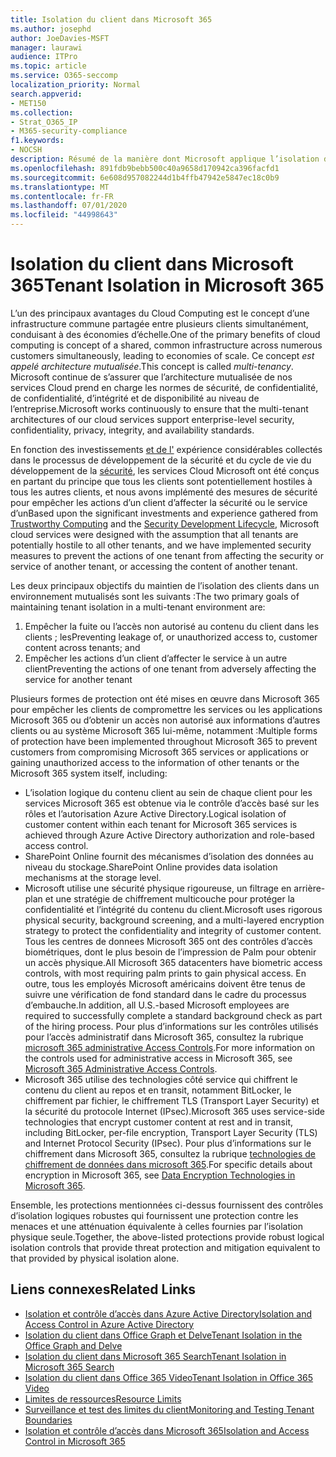 ```yaml
---
title: Isolation du client dans Microsoft 365
ms.author: josephd
author: JoeDavies-MSFT
manager: laurawi
audience: ITPro
ms.topic: article
ms.service: O365-seccomp
localization_priority: Normal
search.appverid:
- MET150
ms.collection:
- Strat_O365_IP
- M365-security-compliance
f1.keywords:
- NOCSH
description: Résumé de la manière dont Microsoft applique l’isolation du client pour Microsoft 365.
ms.openlocfilehash: 891fdb9bebb500c40a9658d170942ca396facfd1
ms.sourcegitcommit: 6e608d957082244d1b4ffb47942e5847ec18c0b9
ms.translationtype: MT
ms.contentlocale: fr-FR
ms.lasthandoff: 07/01/2020
ms.locfileid: "44998643"
---
```

# <a name="tenant-isolation-in-microsoft-365"></a><span data-ttu-id="88eb9-103">Isolation du client dans Microsoft 365</span><span class="sxs-lookup"><span data-stu-id="88eb9-103">Tenant Isolation in Microsoft 365</span></span>

<span data-ttu-id="88eb9-104">L’un des principaux avantages du Cloud Computing est le concept d’une infrastructure commune partagée entre plusieurs clients simultanément, conduisant à des économies d’échelle.</span><span class="sxs-lookup"><span data-stu-id="88eb9-104">One of the primary benefits of cloud computing is concept of a shared, common infrastructure across numerous customers simultaneously, leading to economies of scale.</span></span> <span data-ttu-id="88eb9-105">Ce concept *est appelé architecture mutualisée*.</span><span class="sxs-lookup"><span data-stu-id="88eb9-105">This concept is called *multi-tenancy*.</span></span> <span data-ttu-id="88eb9-106">Microsoft continue de s’assurer que l’architecture mutualisée de nos services Cloud prend en charge les normes de sécurité, de confidentialité, de confidentialité, d’intégrité et de disponibilité au niveau de l’entreprise.</span><span class="sxs-lookup"><span data-stu-id="88eb9-106">Microsoft works continuously to ensure that the multi-tenant architectures of our cloud services support enterprise-level security, confidentiality, privacy, integrity, and availability standards.</span></span>

<span data-ttu-id="88eb9-107">En fonction des investissements [et de l'](https://www.microsoft.com/trust-center) expérience considérables collectés dans le processus de développement de la sécurité et du cycle de vie du développement de la [sécurité](https://www.microsoft.com/securityengineering/sdl/), les services Cloud Microsoft ont été conçus en partant du principe que tous les clients sont potentiellement hostiles à tous les autres clients, et nous avons implémenté des mesures de sécurité pour empêcher les actions d’un client d’affecter la sécurité ou le service d’un</span><span class="sxs-lookup"><span data-stu-id="88eb9-107">Based upon the significant investments and experience gathered from [Trustworthy Computing](https://www.microsoft.com/trust-center) and the [Security Development Lifecycle](https://www.microsoft.com/securityengineering/sdl/), Microsoft cloud services were designed with the assumption that all tenants are potentially hostile to all other tenants, and we have implemented security measures to prevent the actions of one tenant from affecting the security or service of another tenant, or accessing the content of another tenant.</span></span>

<span data-ttu-id="88eb9-108">Les deux principaux objectifs du maintien de l’isolation des clients dans un environnement mutualisés sont les suivants :</span><span class="sxs-lookup"><span data-stu-id="88eb9-108">The two primary goals of maintaining tenant isolation in a multi-tenant environment are:</span></span>

1.  <span data-ttu-id="88eb9-109">Empêcher la fuite ou l’accès non autorisé au contenu du client dans les clients ; les</span><span class="sxs-lookup"><span data-stu-id="88eb9-109">Preventing leakage of, or unauthorized access to, customer content across tenants; and</span></span>
2.  <span data-ttu-id="88eb9-110">Empêcher les actions d’un client d’affecter le service à un autre client</span><span class="sxs-lookup"><span data-stu-id="88eb9-110">Preventing the actions of one tenant from adversely affecting the service for another tenant</span></span>

<span data-ttu-id="88eb9-111">Plusieurs formes de protection ont été mises en œuvre dans Microsoft 365 pour empêcher les clients de compromettre les services ou les applications Microsoft 365 ou d’obtenir un accès non autorisé aux informations d’autres clients ou au système Microsoft 365 lui-même, notamment :</span><span class="sxs-lookup"><span data-stu-id="88eb9-111">Multiple forms of protection have been implemented throughout Microsoft 365 to prevent customers from compromising Microsoft 365 services or applications or gaining unauthorized access to the information of other tenants or the Microsoft 365 system itself, including:</span></span>

- <span data-ttu-id="88eb9-112">L’isolation logique du contenu client au sein de chaque client pour les services Microsoft 365 est obtenue via le contrôle d’accès basé sur les rôles et l’autorisation Azure Active Directory.</span><span class="sxs-lookup"><span data-stu-id="88eb9-112">Logical isolation of customer content within each tenant for Microsoft 365 services is achieved through Azure Active Directory authorization and role-based access control.</span></span>
- <span data-ttu-id="88eb9-113">SharePoint Online fournit des mécanismes d’isolation des données au niveau du stockage.</span><span class="sxs-lookup"><span data-stu-id="88eb9-113">SharePoint Online provides data isolation mechanisms at the storage level.</span></span>
- <span data-ttu-id="88eb9-114">Microsoft utilise une sécurité physique rigoureuse, un filtrage en arrière-plan et une stratégie de chiffrement multicouche pour protéger la confidentialité et l’intégrité du contenu du client.</span><span class="sxs-lookup"><span data-stu-id="88eb9-114">Microsoft uses rigorous physical security, background screening, and a multi-layered encryption strategy to protect the confidentiality and integrity of customer content.</span></span> <span data-ttu-id="88eb9-115">Tous les centres de donnees Microsoft 365 ont des contrôles d’accès biométriques, dont le plus besoin de l’impression de Palm pour obtenir un accès physique.</span><span class="sxs-lookup"><span data-stu-id="88eb9-115">All Microsoft 365 datacenters have biometric access controls, with most requiring palm prints to gain physical access.</span></span> <span data-ttu-id="88eb9-116">En outre, tous les employés Microsoft américains doivent être tenus de suivre une vérification de fond standard dans le cadre du processus d’embauche.</span><span class="sxs-lookup"><span data-stu-id="88eb9-116">In addition, all U.S.-based Microsoft employees are required to successfully complete a standard background check as part of the hiring process.</span></span> <span data-ttu-id="88eb9-117">Pour plus d’informations sur les contrôles utilisés pour l’accès administratif dans Microsoft 365, consultez la rubrique [microsoft 365 administrative Access Controls](office-365-administrative-access-controls-overview.md).</span><span class="sxs-lookup"><span data-stu-id="88eb9-117">For more information on the controls used for administrative access in Microsoft 365, see [Microsoft 365 Administrative Access Controls](office-365-administrative-access-controls-overview.md).</span></span>
- <span data-ttu-id="88eb9-118">Microsoft 365 utilise des technologies côté service qui chiffrent le contenu du client au repos et en transit, notamment BitLocker, le chiffrement par fichier, le chiffrement TLS (Transport Layer Security) et la sécurité du protocole Internet (IPsec).</span><span class="sxs-lookup"><span data-stu-id="88eb9-118">Microsoft 365 uses service-side technologies that encrypt customer content at rest and in transit, including BitLocker, per-file encryption, Transport Layer Security (TLS) and Internet Protocol Security (IPsec).</span></span> <span data-ttu-id="88eb9-119">Pour plus d’informations sur le chiffrement dans Microsoft 365, consultez la rubrique [technologies de chiffrement de données dans microsoft 365](https://docs.microsoft.com/microsoft-365/compliance/office-365-encryption-in-the-microsoft-cloud-overview).</span><span class="sxs-lookup"><span data-stu-id="88eb9-119">For specific details about encryption in Microsoft 365, see [Data Encryption Technologies in Microsoft 365](https://docs.microsoft.com/microsoft-365/compliance/office-365-encryption-in-the-microsoft-cloud-overview).</span></span>

<span data-ttu-id="88eb9-120">Ensemble, les protections mentionnées ci-dessus fournissent des contrôles d’isolation logiques robustes qui fournissent une protection contre les menaces et une atténuation équivalente à celles fournies par l’isolation physique seule.</span><span class="sxs-lookup"><span data-stu-id="88eb9-120">Together, the above-listed protections provide robust logical isolation controls that provide threat protection and mitigation equivalent to that provided by physical isolation alone.</span></span>

## <a name="related-links"></a><span data-ttu-id="88eb9-121">Liens connexes</span><span class="sxs-lookup"><span data-stu-id="88eb9-121">Related Links</span></span>

- [<span data-ttu-id="88eb9-122">Isolation et contrôle d’accès dans Azure Active Directory</span><span class="sxs-lookup"><span data-stu-id="88eb9-122">Isolation and Access Control in Azure Active Directory</span></span>](office-365-isolation-in-azure-active-directory.md)
- [<span data-ttu-id="88eb9-123">Isolation du client dans Office Graph et Delve</span><span class="sxs-lookup"><span data-stu-id="88eb9-123">Tenant Isolation in the Office Graph and Delve</span></span>](office-365-isolation-in-graph-and-delve.md)
- [<span data-ttu-id="88eb9-124">Isolation du client dans Microsoft 365 Search</span><span class="sxs-lookup"><span data-stu-id="88eb9-124">Tenant Isolation in Microsoft 365 Search</span></span>](office-365-isolation-in-office-365-search.md)
- [<span data-ttu-id="88eb9-125">Isolation du client dans Office 365 Video</span><span class="sxs-lookup"><span data-stu-id="88eb9-125">Tenant Isolation in Office 365 Video</span></span>](office-365-isolation-in-office-365-video.md)
- [<span data-ttu-id="88eb9-126">Limites de ressources</span><span class="sxs-lookup"><span data-stu-id="88eb9-126">Resource Limits</span></span>](office-365-resource-limits.md)
- [<span data-ttu-id="88eb9-127">Surveillance et test des limites du client</span><span class="sxs-lookup"><span data-stu-id="88eb9-127">Monitoring and Testing Tenant Boundaries</span></span>](office-365-monitoring-and-testing.md)
- [<span data-ttu-id="88eb9-128">Isolation et contrôle d’accès dans Microsoft 365</span><span class="sxs-lookup"><span data-stu-id="88eb9-128">Isolation and Access Control in Microsoft 365</span></span>](office-365-isolation-in-office-365.md)
